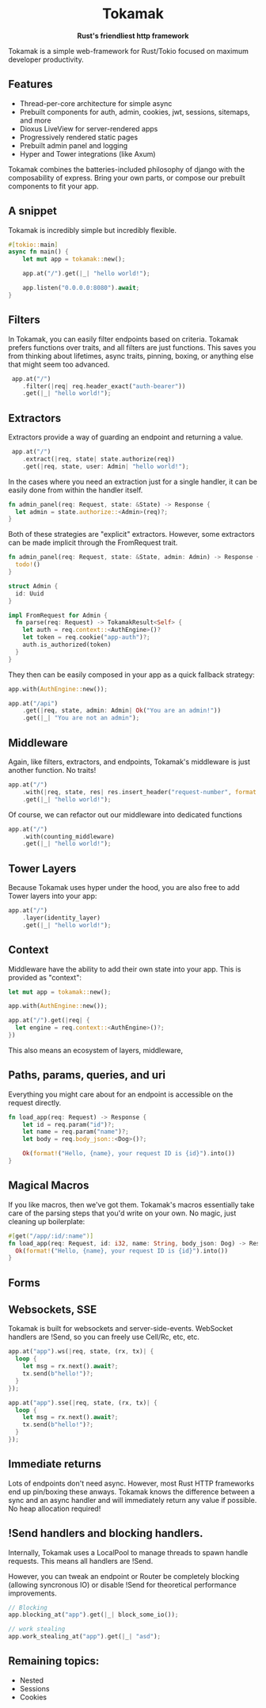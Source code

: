 
<div align="center">
  <h1>Tokamak</h1>
  <p>
    <strong>Rust's friendliest http framework</strong>
  </p>
</div>

Tokamak is a simple web-framework for Rust/Tokio focused on maximum developer productivity.

## Features

- Thread-per-core architecture for simple async
- Prebuilt components for auth, admin, cookies, jwt, sessions, sitemaps, and more
- Dioxus LiveView for server-rendered apps
- Progressively rendered static pages
- Prebuilt admin panel and logging
- Hyper and Tower integrations (like Axum)

Tokamak combines the batteries-included philosophy of django with the composability of express. Bring your own parts, or compose our prebuilt components to fit your app.

## A snippet

Tokamak is incredibly simple but incredibly flexible.

```rust
#[tokio::main]
async fn main() {
    let mut app = tokamak::new();

    app.at("/").get(|_| "hello world!");

    app.listen("0.0.0.0:8080").await;
}
```

## Filters

In Tokamak, you can easily filter endpoints based on criteria. Tokamak prefers functions over traits, and all filters are just functions. This saves you from thinking about lifetimes, async traits, pinning, boxing, or anything else that might seem too advanced.

```rust
 app.at("/")
    .filter(|req| req.header_exact("auth-bearer"))
    .get(|_| "hello world!");
```

## Extractors

Extractors provide a way of guarding an endpoint and returning a value.
```rust
 app.at("/")
    .extract(|req, state| state.authorize(req))
    .get(|req, state, user: Admin| "hello world!");
```

In the cases where you need an extraction just for a single handler, it can be easily done from within the handler itself.

```rust
fn admin_panel(req: Request, state: &State) -> Response {
  let admin = state.authorize::<Admin>(req)?;
}
```

Both of these strategies are "explicit" extractors. However, some extractors can be made implicit through the FromRequest trait.

```rust
fn admin_panel(req: Request, state: &State, admin: Admin) -> Response {
  todo!()
}

struct Admin {
  id: Uuid
}

impl FromRequest for Admin {
  fn parse(req: Request) -> TokamakResult<Self> {
    let auth = req.context::<AuthEngine>()?
    let token = req.cookie("app-auth")?;
    auth.is_authorized(token)
  }
}
```

They then can be easily composed in your app as a quick fallback strategy:

```rust
app.with(AuthEngine::new());

app.at("/api")
    .get(|req, state, admin: Admin| Ok("You are an admin!"))
    .get(|_| "You are not an admin");
```

## Middleware

Again, like filters, extractors, and endpoints, Tokamak's middleware is just another function. No traits!

```rust
app.at("/")
    .with(|req, state, res| res.insert_header("request-number", format!(state.count_up())))
    .get(|_| "hello world!");
```

Of course, we can refactor out our middleware into dedicated functions

```rust
app.at("/")
    .with(counting_middleware)
    .get(|_| "hello world!");
```

## Tower Layers

Because Tokamak uses hyper under the hood, you are also free to add Tower layers into your app:

```rust
app.at("/")
    .layer(identity_layer)
    .get(|_| "hello world!");
```

## Context

Middleware have the ability to add their own state into your app. This is provided as "context":

```rust
let mut app = tokamak::new();

app.with(AuthEngine::new());

app.at("/").get(|req| {
  let engine = req.context::<AuthEngine>()?;
})
```

This also means an ecosystem of layers, middleware,


## Paths, params, queries, and uri

Everything you might care about for an endpoint is accessible on the request directly.

```rust
fn load_app(req: Request) -> Response {
    let id = req.param("id")?;
    let name = req.param("name")?;
    let body = req.body_json::<Dog>()?;

    Ok(format!("Hello, {name}, your request ID is {id}").into())
}
```

## Magical Macros

If you like macros, then we've got them. Tokamak's macros essentially take care of the parsing steps that you'd write on your own. No magic, just cleaning up boilerplate:

```rust
#[get("/app/:id/:name")]
fn load_app(req: Request, id: i32, name: String, body_json: Dog) -> Response {
  Ok(format!("Hello, {name}, your request ID is {id}").into())
}
```

## Forms


## Websockets, SSE

Tokamak is built for websockets and server-side-events. WebSocket handlers are !Send, so you can freely use Cell/Rc, etc, etc.

```rust
app.at("app").ws(|req, state, (rx, tx)| {
  loop {
    let msg = rx.next().await?;
    tx.send(b"hello!")?;
  }
});
```

```rust
app.at("app").sse(|req, state, (rx, tx)| {
  loop {
    let msg = rx.next().await?;
    tx.send(b"hello!")?;
  }
});
```

## Immediate returns

Lots of endpoints don't need async. However, most Rust HTTP frameworks end up pin/boxing these anways. Tokamak knows the difference between a sync and an async handler and will immediately return any value if possible. No heap allocation required!

## !Send handlers and blocking handlers.

Internally, Tokamak uses a LocalPool to manage threads to spawn handle requests. This means all handlers are !Send.

However, you can tweak an endpoint or Router be completely blocking (allowing syncronous IO) or disable !Send for theoretical performance improvements.

```rust
// Blocking
app.blocking_at("app").get(|_| block_some_io());

// work stealing
app.work_stealing_at("app").get(|_| "asd");
```


## Remaining topics:

- Nested
- Sessions
- Cookies
